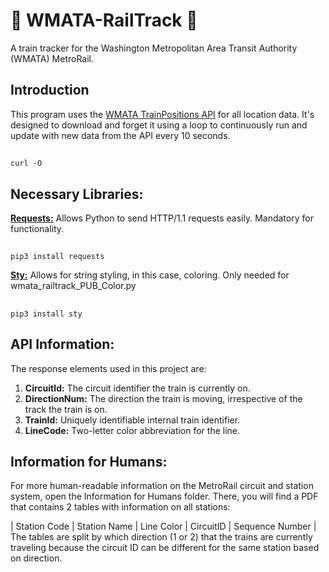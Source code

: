 # 🚂 WMATA-RailTrack 🚂
A train tracker for the Washington Metropolitan Area Transit Authority (WMATA) MetroRail.

## Introduction
This program uses the [WMATA TrainPositions API](https://developer.wmata.com/api-details#api=5763fa6ff91823096cac1057&operation=5763fb35f91823096cac1058) for all location data. It's designed to download and forget it using a loop to continuously run and update with new data from the API every 10 seconds.

##
    curl -O


## Necessary Libraries:

[__Requests:__](https://pypi.org/project/requests/) Allows Python to send HTTP/1.1 requests easily. Mandatory for functionality.
##
    pip3 install requests

[__Sty:__](https://pypi.org/project/sty/) Allows for string styling, in this case, coloring. Only needed for wmata_railtrack_PUB_Color.py
##
    pip3 install sty

## API Information:
The response elements used in this project are:
1. __CircuitId:__ The circuit identifier the train is currently on.
2. __DirectionNum:__ The direction the train is moving, irrespective of the track the train is on.
4. __TrainId:__ Uniquely identifiable internal train identifier.
5. __LineCode:__ Two-letter color abbreviation for the line.

## Information for Humans:
For more human-readable information on the MetroRail circuit and station system, open the Information for Humans folder.
There, you will find a PDF that contains 2 tables with information on all stations:

| Station Code | Station Name | Line Color | CircuitID | Sequence Number |
The tables are split by which direction (1 or 2) that the trains are currently traveling because the circuit ID can be different for the same station based on direction.
